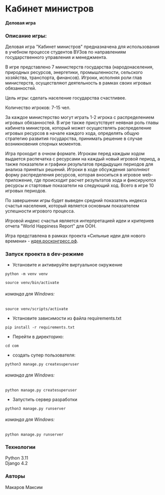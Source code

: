 # Кабинет министров
#### Деловая игра

### Описание игры:
Деловая игра "Кабинет министров" предназначена для использования в учебном процессе
студентов ВУЗов по направлениям государственного управления и менеджмента.

В игре представлено 7 министерств государства (народонаселения, природных ресурсов,
энергетики, промышленности, сельского хозяйства, транспорта, финансов). Игроки, исполняя роли глав министерств,
осуществляют деятельность в рамках своих игровых обязанностей.

Цель игры: сделать население государства счастливее.

Количество игроков: 7-15 чел.

За каждое министерство могут играть 1-2 игрока с распределением игровых обязанностей. 
В игре также присутствует неявная роль главы кабинета министров, который может
осуществлять распределение игровых ресурсов в начале каждого хода, 
определять общую стратегию развития государства, принимать решение в случае возникновения спорных моментов.

Игра проходит в очном формате. Игрокам перед каждым ходом выдается распечатка с ресурсами на каждый
новый игровой период, а также показатели и графики результатов предыдущих периодов для анализа принятых решений.
Игроки в ходе обсуждения заполняют форму распределения ресурсов, которая вноситься в игровое web-приложение, где 
происходит расчет результатов хода и фиксируются ресурсы и стартовые показатели на следующий ход.
Всего в игре 10 игровых периодов.

По завершении игры будет выведен средний показатель индекса счастья населения, который является 
основным показателем успешности игрового процесса.

Игровой индекс счастья является интерпретацией идеи и критериев 
отчета "World Happiness Report" для ООН.

Игра представлена в рамках проекта «Сильные идеи для нового времени» -
[идея.росконгресс.рф](https://идея.росконгресс.рф/improject-84159/users/481016).

### Запуск проекта в dev-режиме
- Установите и активируйте виртуальное окружение
```
python -m venv venv
```
```
source venv/bin/activate
```
###### команда для Windows:
```
source venv/scripts/activate
```

- Установите зависимости из файла requirements.txt
```
pip install -r requirements.txt
```
- Перейти в директорию:
```
cd com
```
- создать супер пользователя:
```
python3 manage.py createsuperuser
```
###### команда для Windows:
```
python manage.py createsuperuser
```
- Запустить сервер разработки
```
python3 manage.py runserver
```
###### команда для Windows:
```
python manage.py runserver
```

### Технологии
Python 3.11 \
Django 4.2

### Авторы
Макаров Максим